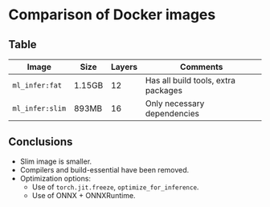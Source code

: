 # Comparison of Docker images

## Table
| Image         | Size    | Layers| Comments |
|---------------|---------|-------|-----------|
| `ml_infer:fat` | 1.15GB | 12    | Has all build tools, extra packages|
| `ml_infer:slim`| 893MB  | 16    | Only necessary dependencies|

## Conclusions
- Slim image is smaller.
- Compilers and build-essential have been removed.
- Optimization options:
  - Use of `torch.jit.freeze`, `optimize_for_inference`.
  - Use of ONNX + ONNXRuntime.
```
